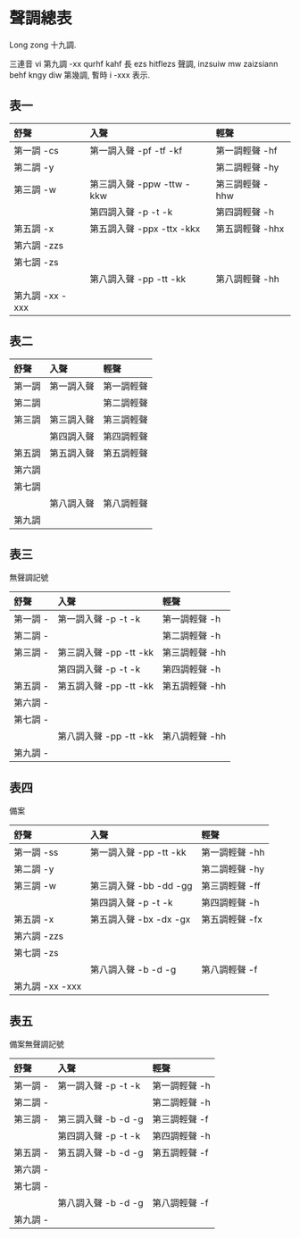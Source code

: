 # 聲調總表

Long zong 十九調.

三連音 vi 第九調 -xx qurhf kahf 長 ezs hitflezs 聲調, inzsuiw mw zaizsiann behf kngy diw 第幾調, 暫時 i -xxx 表示.

## 表一

| 舒聲 | 入聲 | 輕聲 |
| :--- | :--- | :--- |
| 第一調 -cs | 第一調入聲 -pf -tf -kf | 第一調輕聲 -hf |
| 第二調 -y | | 第二調輕聲 -hy |
| 第三調 -w | 第三調入聲 -ppw -ttw -kkw | 第三調輕聲 -hhw |
| | 第四調入聲 -p -t -k | 第四調輕聲 -h |
| 第五調 -x | 第五調入聲 -ppx -ttx -kkx | 第五調輕聲 -hhx |
| 第六調 -zzs |||
| 第七調 -zs |||
| | 第八調入聲 -pp -tt -kk | 第八調輕聲 -hh |
| 第九調 -xx -xxx |||

## 表二

| 舒聲 | 入聲 | 輕聲 |
| :--- | :--- | :--- |
| 第一調 | 第一調入聲 | 第一調輕聲 |
| 第二調 | | 第二調輕聲 |
| 第三調 | 第三調入聲 | 第三調輕聲 |
| | 第四調入聲 | 第四調輕聲 |
| 第五調 | 第五調入聲 | 第五調輕聲 |
| 第六調 |||
| 第七調 |||
| | 第八調入聲 | 第八調輕聲 |
| 第九調 |||

## 表三

無聲調記號

| 舒聲 | 入聲 | 輕聲 |
| :--- | :--- | :--- |
| 第一調 - | 第一調入聲 -p -t -k | 第一調輕聲 -h |
| 第二調 - | | 第二調輕聲 -h |
| 第三調 - | 第三調入聲 -pp -tt -kk | 第三調輕聲 -hh |
| | 第四調入聲 -p -t -k | 第四調輕聲 -h |
| 第五調 - | 第五調入聲 -pp -tt -kk | 第五調輕聲 -hh |
| 第六調 - |||
| 第七調 - |||
| | 第八調入聲 -pp -tt -kk | 第八調輕聲 -hh |
| 第九調 - |||

## 表四

備案

| 舒聲 | 入聲 | 輕聲 |
| :--- | :--- | :--- |
| 第一調 -ss | 第一調入聲 -pp -tt -kk | 第一調輕聲 -hh |
| 第二調 -y | | 第二調輕聲 -hy |
| 第三調 -w | 第三調入聲 -bb -dd -gg | 第三調輕聲 -ff |
| | 第四調入聲 -p -t -k | 第四調輕聲 -h |
| 第五調 -x | 第五調入聲 -bx -dx -gx | 第五調輕聲 -fx |
| 第六調 -zzs |||
| 第七調 -zs |||
| | 第八調入聲 -b -d -g | 第八調輕聲 -f |
| 第九調 -xx -xxx |||

## 表五

備案無聲調記號

| 舒聲 | 入聲 | 輕聲 |
| :--- | :--- | :--- |
| 第一調 - | 第一調入聲 -p -t -k | 第一調輕聲 -h |
| 第二調 - | | 第二調輕聲 -h |
| 第三調 - | 第三調入聲 -b -d -g | 第三調輕聲 -f |
| | 第四調入聲 -p -t -k | 第四調輕聲 -h |
| 第五調 - | 第五調入聲 -b -d -g | 第五調輕聲 -f |
| 第六調 - |||
| 第七調 - |||
| | 第八調入聲 -b -d -g | 第八調輕聲 -f |
| 第九調 - |||
